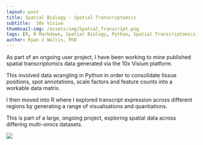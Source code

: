 ```yaml
---
layout: post
title: Spatial Biology - Spatial Transcriptomics
subtitle:  10x Visium
thumbnail-img: /assets/img/Spatial_Transcript.png
tags: [R, R Markdown, Spatial Biology, Python, Spatial Transcriptomics]
author: Ryan J Wallis, PhD
---
```


As part of an ongoing user project, I have been working to mine published spatial transcriptomics data generated via the 10x Visium platform.

This involved data wrangling in Python in order to consolidate tissue positions, spot annotations, scale factors and feature counts into a workable data matrix.

I then moved into R where I explored transcript expression across different regions by generating a range of visualisations and quantiations. 

This is part of a large, ongoing project, exploring spatial data across differing multi-omics datasets.

<img src="https://RyanJWallis.github.io/assets/img/Spatial_Transcript.png" class="mx-auto d-block">
